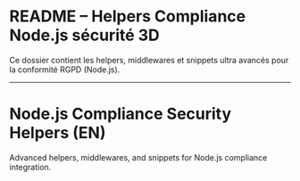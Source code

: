# README – Helpers Compliance Node.js sécurité 3D

Ce dossier contient les helpers, middlewares et snippets ultra avancés pour la conformité RGPD (Node.js).

---

# Node.js Compliance Security Helpers (EN)

Advanced helpers, middlewares, and snippets for Node.js compliance integration.
